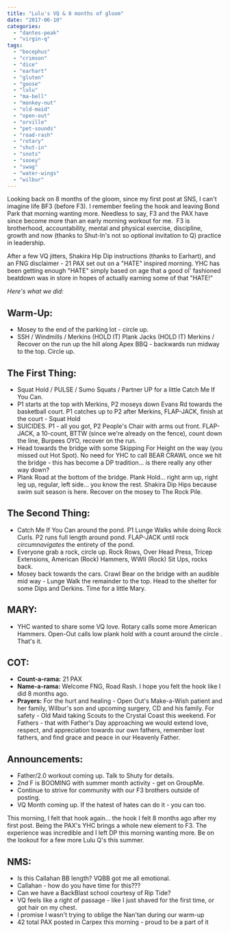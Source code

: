 ```yaml
---
title: "Lulu's VQ & 8 months of gloom"
date: "2017-06-10"
categories: 
  - "dantes-peak"
  - "virgin-q"
tags: 
  - "bocephus"
  - "crimson"
  - "dice"
  - "earhart"
  - "gluten"
  - "goose"
  - "lulu"
  - "ma-bell"
  - "monkey-nut"
  - "old-maid"
  - "open-out"
  - "orville"
  - "pet-sounds"
  - "road-rash"
  - "rotary"
  - "shut-in"
  - "snots"
  - "sooey"
  - "swag"
  - "water-wings"
  - "wilbur"
---
```


Looking back on 8 months of the gloom, since my first post at SNS, I can't imagine life BF3 (before F3). I remember feeling the hook and leaving Bond Park that morning wanting more. Needless to say, F3 and the PAX have since become more than an early morning workout for me.  F3 is brotherhood, accountability, mental and physical exercise, discipline, growth and now (thanks to Shut-In's not so optional invitation to Q) practice in leadership.

After a few VQ jitters, Shakira Hip Dip instructions (thanks to Earhart), and an FNG disclaimer - 21 PAX set out on a "HATE" inspired morning. YHC has been getting enough "HATE" simply based on age that a good ol' fashioned beatdown was in store in hopes of actually earning some of that "HATE!"

_Here's what we did:_

## **Warm-Up:**

- Mosey to the end of the parking lot - circle up.
- SSH / Windmills / Merkins (HOLD IT) Plank Jacks (HOLD IT) Merkins / Recover on the run up the hill along Apex BBQ - backwards run midway to the top. Circle up.

## The First Thing:

- Squat Hold / PULSE / Sumo Squats / Partner UP for a little Catch Me If You Can.
- P1 starts at the top with Merkins, P2 moseys down Evans Rd towards the basketball court. P1 catches up to P2 after Merkins, FLAP-JACK, finish at the court - Squat Hold
- SUICIDES. P1 - all you got, P2 People's Chair with arms out front. FLAP-JACK, a 10-count, BTTW (since we're already on the fence), count down the line, Burpees OYO, recover on the run.
- Head towards the bridge with some Skipping For Height on the way (you missed out Hot Spot). No need for YHC to call BEAR CRAWL once we hit the bridge - this has become a DP tradition... is there really any other way down?
- Plank Road at the bottom of the bridge. Plank Hold... right arm up, right leg up, regular, left side... you know the rest. Shakira Dip Hips because swim suit season is here. Recover on the mosey to The Rock Pile.

## The Second Thing:

- Catch Me If You Can around the pond. P1 Lunge Walks while doing Rock Curls. P2 runs full length around pond. FLAP-JACK until rock _circumnavigates_ the entirety of the pond.
- Everyone grab a rock, circle up. Rock Rows, Over Head Press, Tricep Extensions, American (Rock) Hammers, WWII (Rock) Sit Ups, rocks back.
- Mosey back towards the cars. Crawl Bear on the bridge with an audible mid way - Lunge Walk the remainder to the top. Head to the shelter for some Dips and Derkins. Time for a little Mary.

## MARY:

- YHC wanted to share some VQ love. Rotary calls some more American Hammers. Open-Out calls low plank hold with a count around the circle . That's it.

## COT:

- **Count-a-rama:** 21 PAX
- **Name-a-rama:** Welcome FNG, Road Rash. I hope you felt the hook like I did 8 months ago.
- **Prayers:** For the hurt and healing - Open Out's Make-a-Wish patient and her family, Wilbur's son and upcoming surgery, CD and his family. For safety - Old Maid taking Scouts to the Crystal Coast this weekend. For Fathers - that with Father's Day approaching we would extend love, respect, and appreciation towards our own fathers, remember lost fathers, and find grace and peace in our Heavenly Father.

## **Announcements:**

- Father/2.0 workout coming up. Talk to Shuty for details.
- 2nd F is BOOMING with summer month activity - get on GroupMe.
- Continue to strive for community with our F3 brothers outside of posting.
- VQ Month coming up. If the hatest of hates can do it - you can too.

This morning, I felt that hook again... the hook I felt 8 months ago after my first post. Being the PAX's YHC brings a whole new element to F3. The experience was incredible and I left DP this morning wanting more. Be on the lookout for a few more Lulu Q's this summer.

## **NMS:**

- Is this Callahan BB length? VQBB got me all emotional.
- Callahan - how do you have time for this???
- Can we have a BackBlast school courtesy of Rip Tide?
- VQ feels like a right of passage - like I just shaved for the first time, or got hair on my chest.
- I promise I wasn't trying to oblige the Nan'tan during our warm-up
- 42 total PAX posted in Carpex this morning - proud to be a part of it
